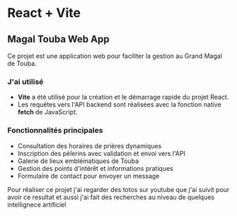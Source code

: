 # React + Vite
## Magal Touba Web App

Ce projet est une application web pour faciliter la gestion au Grand Magal de Touba.

### J'ai utilisé
- **Vite** a été utilisé pour la création et le démarrage rapide du projet React.
- Les requêtes vers l'API backend sont réalisées avec la fonction native **fetch** de JavaScript.

### Fonctionnalités principales
- Consultation des horaires de prières dynamiques
- Inscription des pèlerins avec validation et envoi vers l'API
- Galerie de lieux emblématiques de Touba
- Gestion des points d'intérêt et informations pratiques
- Formulaire de contact pour envoyer un message

Pour réaliser ce projet j'ai regarder des totos sur youtube que j'ai suivit pour avoir ce resultat et aussi j'ai fait des recherches au niveau de quelques intellignece artificiel
